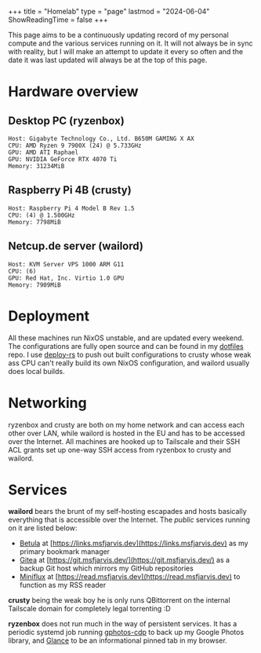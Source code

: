 +++
title = "Homelab"
type = "page"
lastmod = "2024-06-04"
ShowReadingTime = false
+++

This page aims to be a continuously updating record of my personal compute and the various services running on it. It will not always be in sync with reality, but I will make an attempt to update it every so often and the date it was last updated will always be at the top of this page.

# Hardware overview

## Desktop PC (ryzenbox)

```
Host: Gigabyte Technology Co., Ltd. B650M GAMING X AX
CPU: AMD Ryzen 9 7900X (24) @ 5.733GHz
GPU: AMD ATI Raphael
GPU: NVIDIA GeForce RTX 4070 Ti
Memory: 31234MiB
```

## Raspberry Pi 4B (crusty)

```
Host: Raspberry Pi 4 Model B Rev 1.5
CPU: (4) @ 1.500GHz
Memory: 7798MiB
```

## Netcup.de server (wailord)

```
Host: KVM Server VPS 1000 ARM G11
CPU: (6)
GPU: Red Hat, Inc. Virtio 1.0 GPU
Memory: 7909MiB
```

# Deployment

All these machines run NixOS unstable, and are updated every weekend. The configurations are fully open source and can be found in my [dotfiles](https://github.com/msfjarvis/dotfiles) repo. I use [deploy-rs](https://github.com/serokell/deploy-rs) to push out built configurations to crusty whose weak ass CPU can't really build its own NixOS configuration, and wailord usually does local builds.

# Networking

ryzenbox and crusty are both on my home network and can access each other over LAN, while wailord is hosted in the EU and has to be accessed over the Internet. All machines are hooked up to Tailscale and their SSH ACL grants set up one-way SSH access from ryzenbox to crusty and wailord.

# Services

**wailord** bears the brunt of my self-hosting escapades and hosts basically everything that is accessible over the Internet. The *public* services running on it are listed below:

- [Betula](https://betula.mycorrhiza.wiki/) at [https://links.msfjarvis.dev](https://links.msfjarvis.dev) as my primary bookmark manager
- [Gitea](https://gitea.com) at [https://git.msfjarvis.dev/](https://git.msfjarvis.dev/) as a backup Git host which mirrors my GitHub repositories
- [Miniflux](https://miniflux.app) at [https://read.msfjarvis.dev](https://read.msfjarvis.dev) to function as my RSS reader

**crusty** being the weak boy he is only runs QBittorrent on the internal Tailscale domain for completely legal torrenting :D

**ryzenbox** does not run much in the way of persistent services. It has a periodic systemd job running [gphotos-cdp](https://github.com/msfjarvis/gphotos-cdp) to back up my Google Photos library, and [Glance](https://github.com/glanceapp/glance) to be an informational pinned tab in my browser.
